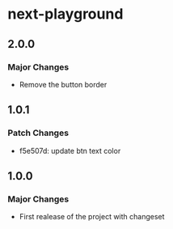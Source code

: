 # next-playground

## 2.0.0

### Major Changes

- Remove the button border

## 1.0.1

### Patch Changes

- f5e507d: update btn text color

## 1.0.0

### Major Changes

- First realease of the project with changeset
